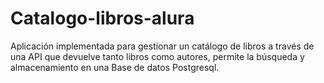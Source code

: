 # Catalogo-libros-alura
Aplicación implementada para gestionar un catálogo de libros a través de una API que devuelve tanto libros como autores, permite la búsqueda y almacenamiento en una Base de datos Postgresql.
